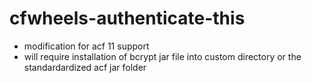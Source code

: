# cfwheels-authenticate-this

- modification for acf 11 support
- will require installation of bcrypt jar file into custom directory or the standardardized acf jar folder
